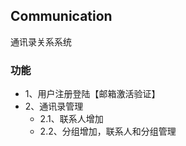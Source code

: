 ## Communication
通讯录关系系统

### 功能
-   1、用户注册登陆【邮箱激活验证】
-   2、通讯录管理
    -   2.1、联系人增加
    -   2.2、分组增加，联系人和分组管理
